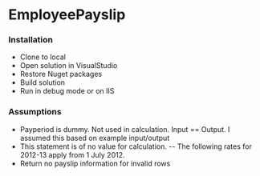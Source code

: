 # EmployeePayslip

### Installation
- Clone to local
- Open solution in VisualStudio
- Restore Nuget packages
- Build solution
- Run in debug mode or on IIS

### Assumptions
- Payperiod is dummy. Not used in calculation. Input == Output. I assumed this based on example input/output
- This statement is of no value for calculation. 
-- The following rates for 2012-13 apply from 1 July 2012.
- Return no payslip information for invalid rows
